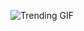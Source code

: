 
<!-- GIF_SECTION -->
![Trending GIF](https://media1.giphy.com/media/v1.Y2lkPThiYjIxNzcydXA2MDFoN2ZtaDMwcnFka3g1N3JhNWpndmNzaGVlaDQyY3d5YnQ3OSZlcD12MV9naWZzX3NlYXJjaCZjdD1n/BqW5xqAwcDw9Cv90MJ/giphy.gif)
<!-- END_GIF_SECTION -->
